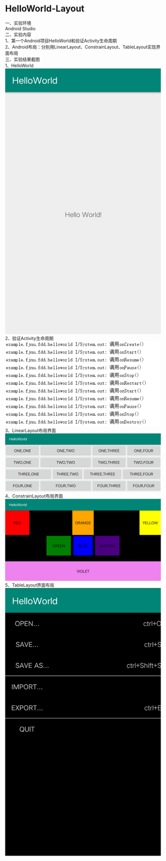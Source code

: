 # HelloWorld-Layout  
一、实验环境  
    Android Studio  
二、实验内容  
1、第一个Android项目HelloWorld和验证Activity生命周期  
2、Android布局：分别用LinearLayout、ConstrainLayout、TableLayout实现界面布局  
三、实验结果截图  
1、HelloWorld  
![image](https://github.com/fdd54/HelloWorld-Layout/blob/master/images/HelloWorld.png)  
2、验证Activity生命周期  
![image](https://github.com/fdd54/HelloWorld-Layout/blob/master/images/ActivityLine.png)  
3、LinearLayout布局界面  
![image](https://github.com/fdd54/HelloWorld-Layout/blob/master/images/LinearLayout.png)  
4、ConstrainLayout布局界面  
![image](https://github.com/fdd54/HelloWorld-Layout/blob/master/images/RelativeLayout.png)  
5、TableLayout界面布局  
![image](https://github.com/fdd54/HelloWorld-Layout/blob/master/images/TableLayout.png)  
